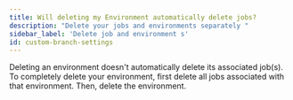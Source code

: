 ```yaml
---
title: Will deleting my Environment automatically delete jobs?
description: "Delete your jobs and environments separately "
sidebar_label: 'Delete job and environment s'
id: custom-branch-settings
--- 
```


Deleting an environment doesn't automatically delete its associated job(s). To completely delete your environment, first delete all jobs associated with that environment. Then, delete the environment. 